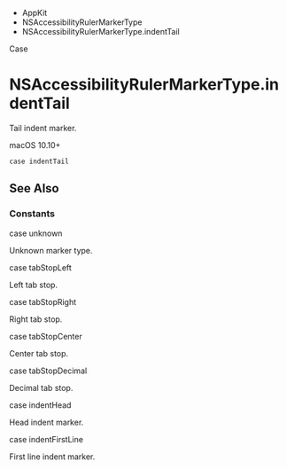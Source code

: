 

- AppKit
- NSAccessibilityRulerMarkerType
-  NSAccessibilityRulerMarkerType.indentTail 

Case

# NSAccessibilityRulerMarkerType.indentTail

Tail indent marker.

macOS 10.10+

``` source
case indentTail
```

## See Also

### Constants

case unknown

Unknown marker type.

case tabStopLeft

Left tab stop.

case tabStopRight

Right tab stop.

case tabStopCenter

Center tab stop.

case tabStopDecimal

Decimal tab stop.

case indentHead

Head indent marker.

case indentFirstLine

First line indent marker.

